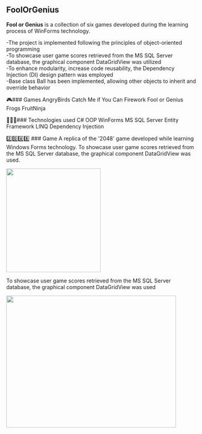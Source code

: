 ## FoolOrGenius
**Fool or Genius** is a collection of six games developed during the learning process of WinForms technology.

-The project is implemented following the principles of object-oriented programming  
-To showcase user game scores retrieved from the MS SQL Server database, the graphical component DataGridView was utilized  
-To enhance modularity, increase code reusability, the Dependency Injection (DI) design pattern was employed  
-Base class Ball has been implemented, allowing other objects to inherit and override behavior  

🎮### Games
AngryBirds
Catch Me if You Can
Firework
Fool or Genius
Frogs
FruitNinja

👩🏻‍💻### Technologies used
C#
OOP
WinForms
MS SQL Server
Entity Framework
LINQ
Dependency Injection

2️⃣0️⃣4️⃣8️⃣ ### Game
A replica of the '2048' game developed while learning Windows Forms technology. To showcase user game scores retrieved from the MS SQL Server database, the graphical component DataGridView was used.

<img src="https://github.com/IakovlevaNatalia/FoolOrGenius/assets/69373349/e6284c1b-b147-441e-a4db-a880277d3fec" width="250" height="275"/>

To showcase user game scores retrieved from the MS SQL Server database, the graphical component DataGridView was used  

<img src="https://github.com/IakovlevaNatalia/FoolOrGenius/assets/69373349/5e5e042b-3a68-4755-a0ae-b60373da506a" width="450" height="350"/>





